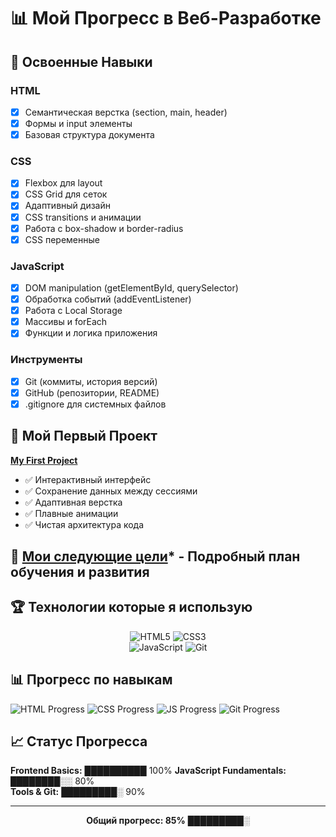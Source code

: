 # 📊 Мой Прогресс в Веб-Разработке

## 🎯 Освоенные Навыки

### HTML
- [x] Семантическая верстка (section, main, header)
- [x] Формы и input элементы
- [x] Базовая структура документа

### CSS  
- [x] Flexbox для layout
- [x] CSS Grid для сеток
- [x] Адаптивный дизайн
- [x] CSS transitions и анимации
- [x] Работа с box-shadow и border-radius
- [x] CSS переменные
 
### JavaScript
- [x] DOM manipulation (getElementById, querySelector)
- [x] Обработка событий (addEventListener)
- [x] Работа с Local Storage
- [x] Массивы и forEach
- [x] Функции и логика приложения

### Инструменты
- [x] Git (коммиты, история версий)
- [x] GitHub (репозитории, README)
- [x] .gitignore для системных файлов

## 📁 Мой Первый Проект

**[My First Project](https://github.com/mayis25/my-first-project)**
- ✅ Интерактивный интерфейс
- ✅ Сохранение данных между сессиями
- ✅ Адаптивная верстка
- ✅ Плавные анимации
- ✅ Чистая архитектура кода

## 🎯 [Мои следующие цели](https://github.com/mayis25/skills-tracker/tree/main/goals)* - Подробный план обучения и развития

## 🏆 Технологии которые я использую

<div align="center">

![HTML5](https://img.shields.io/badge/HTML5-E34F26?style=for-the-badge&logo=html5&logoColor=white)
![CSS3](https://img.shields.io/badge/CSS3-1572B6?style=for-the-badge&logo=css3&logoColor=white)  
![JavaScript](https://img.shields.io/badge/JavaScript-F7DF1E?style=for-the-badge&logo=javascript&logoColor=black)
![Git](https://img.shields.io/badge/Git-F05032?style=for-the-badge&logo=git&logoColor=white)

</div>

## 📊 Прогресс по навыкам

![HTML Progress](https://img.shields.io/badge/HTML-100%25-orange?style=flat-square)
![CSS Progress](https://img.shields.io/badge/CSS-100%25-blue?style=flat-square)
![JS Progress](https://img.shields.io/badge/JavaScript-80%25-yellow?style=flat-square)
![Git Progress](https://img.shields.io/badge/Git-90%25-red?style=flat-square)

## 📈 Статус Прогресса

**Frontend Basics:** ██████████ 100%
**JavaScript Fundamentals:** ████████░░ 80%  
**Tools & Git:** █████████░ 90%

---

<div align="center">

**Общий прогресс: 85%** █████████░

</div>

